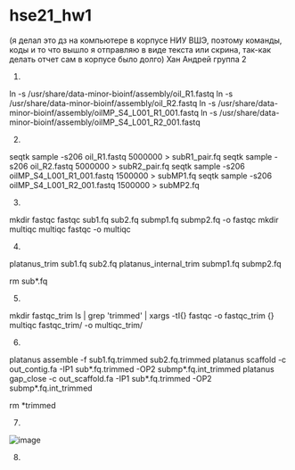 # hse21_hw1
(я делал это дз на компьютере в корпусе НИУ ВШЭ, поэтому команды, коды и то что вышло я отправляю в виде текста или скрина, так-как делать отчет сам в корпусе было долго)
Хан Андрей группа 2

1)
ln -s /usr/share/data-minor-bioinf/assembly/oil_R1.fastq
ln -s /usr/share/data-minor-bioinf/assembly/oil_R2.fastq
ln -s /usr/share/data-minor-bioinf/assembly/oilMP_S4_L001_R1_001.fastq
ln -s /usr/share/data-minor-bioinf/assembly/oilMP_S4_L001_R2_001.fastq

2)
seqtk sample -s206 oil_R1.fastq 5000000 > subR1_pair.fq
seqtk sample -s206 oil_R2.fastq 5000000 > subR2_pair.fq
seqtk sample -s206 oilMP_S4_L001_R1_001.fastq 1500000 > subMP1.fq
seqtk sample -s206 oilMP_S4_L001_R2_001.fastq 1500000 > subMP2.fq

3)
mkdir fastqc
fastqc sub1.fq sub2.fq submp1.fq submp2.fq -o fastqc
mkdir multiqc
multiqc fastqc -o multiqc

4)
platanus_trim sub1.fq sub2.fq
platanus_internal_trim submp1.fq submp2.fq

rm sub*.fq

5)
mkdir fastqc_trim
ls | grep 'trimmed' | xargs -tI{} fastqc -o fastqc_trim {}
multiqc fastqc_trim/ -o multiqc_trim/

6)
platanus assemble -f sub1.fq.trimmed sub2.fq.trimmed
platanus scaffold -c out_contig.fa -IP1 sub*.fq.trimmed -OP2 submp*.fq.int_trimmed
platanus gap_close -c out_scaffold.fa -IP1 sub*.fq.trimmed -OP2 submp*.fq.int_trimmed 

rm *trimmed

7)
![image](https://user-images.githubusercontent.com/43177979/139144392-021d026b-443e-48d2-a92e-ee183cfcf44c.png)

8)

